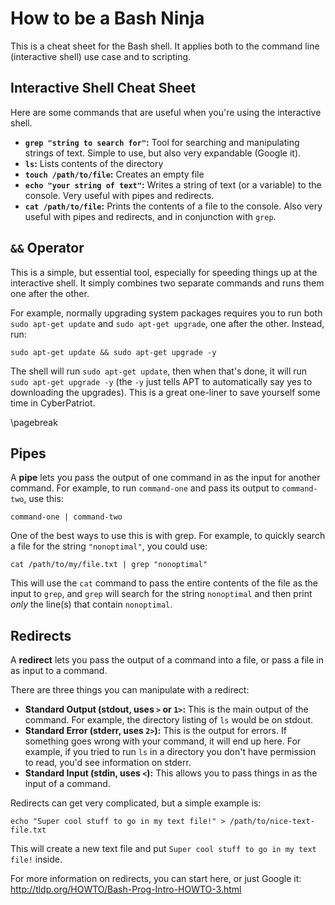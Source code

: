# How to be a Bash Ninja

This is a cheat sheet for the Bash shell. It applies both to the command line (interactive shell) use case and to scripting.

## Interactive Shell Cheat Sheet

Here are some commands that are useful when you're using the interactive shell.

- **``grep "string to search for"``:** Tool for searching and manipulating strings of text. Simple to use, but also very expandable (Google it).
- **``ls``:** Lists contents of the directory
- **``touch /path/to/file``:** Creates an empty file
- **``echo "your string of text"``:** Writes a string of text (or a variable) to the console. Very useful with pipes and redirects.
- **``cat /path/to/file``:** Prints the contents of a file to the console. Also very useful with pipes and redirects, and in conjunction with ``grep``.

## ``&&`` Operator

This is a simple, but essential tool, especially for speeding things up at the interactive shell. It simply combines two separate commands and runs them one after the other.

For example, normally upgrading system packages requires you to run both ``sudo apt-get update`` and ``sudo apt-get upgrade``, one after the other. Instead, run:
```
sudo apt-get update && sudo apt-get upgrade -y
```

The shell will run ``sudo apt-get update``, then when that's done, it will run ``sudo apt-get upgrade -y`` (the ``-y`` just tells APT to automatically say yes to downloading the upgrades). This is a great one-liner to save yourself some time in CyberPatriot.

\pagebreak

## Pipes

A **pipe** lets you pass the output of one command in as the input for another command. For example, to run ``command-one`` and pass its output to ``command-two``, use this:
```
command-one | command-two
```

One of the best ways to use this is with grep. For example, to quickly search a file for the string ``"nonoptimal"``, you could use:
```
cat /path/to/my/file.txt | grep "nonoptimal"
```
This will use the ``cat`` command to pass the entire contents of the file as the input to ``grep``, and ``grep`` will search for the string ``nonoptimal`` and then print _only_ the line(s) that contain ``nonoptimal``.



## Redirects

A **redirect** lets you pass the output of a command into a file, or pass a file in as input to a command.

There are three things you can manipulate with a redirect:
- **Standard Output (stdout, uses ``>`` or ``1>``:** This is the main output of the command. For example, the directory listing of ``ls`` would be on stdout.
- **Standard Error (stderr, uses ``2>``):** This is the output for errors. If something goes wrong with your command, it will end up here. For example, if you tried to run ``ls`` in a directory you don't have permission to read, you'd see information on stderr.
- **Standard Input (stdin, uses ``<``):** This allows you to pass things in as the input of a command.

Redirects can get very complicated, but a simple example is:

```
echo "Super cool stuff to go in my text file!" > /path/to/nice-text-file.txt
```

This will create a new text file and put ``Super cool stuff to go in my text file!`` inside.

For more information on redirects, you can start here, or just Google it: http://tldp.org/HOWTO/Bash-Prog-Intro-HOWTO-3.html